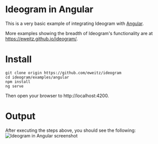 # Ideogram in Angular

This is a very basic example of integrating Ideogram with [Angular](https://angular.io/).  

More examples showing the breadth of Ideogram's functionality are at https://eweitz.github.io/ideogram/.

# Install
```
git clone origin https://github.com/eweitz/ideogram
cd ideogram/examples/angular
npm install
ng serve
```

Then open your browser to http://localhost:4200.

# Output
After executing the steps above, you should see the following: 
![Ideogram in Angular screenshot](https://raw.githubusercontent.com/eweitz/ideogram/master/examples/angular/ideogram_angular_example.png)
